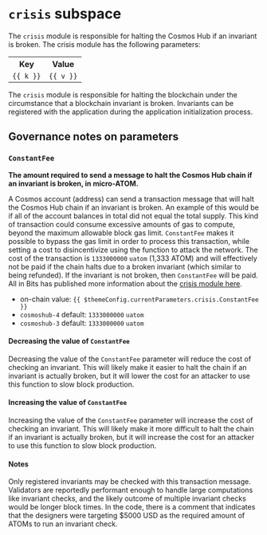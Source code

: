 # `crisis` subspace

The `crisis` module is responsible for halting the Cosmos Hub if an invariant is
broken. The crisis module has the following parameters:

<table>
    <tr>
        <th>Key</th>
        <th>Value</th>
    </tr>
    <tr v-for="(v,k) in $themeConfig.currentParameters.crisis">
        <td><a :href="'#'+k"><code>{{ k }}</code></a></td>
        <td><code>{{ v }}</code></td>
    </tr>
</table>

The `crisis` module is responsible for halting the blockchain under the
circumstance that a blockchain invariant is broken. Invariants can be registered
with the application during the application initialization process.

## Governance notes on parameters

### `ConstantFee`

**The amount required to send a message to halt the Cosmos Hub chain if an
invariant is broken, in micro-ATOM.**

A Cosmos account (address) can send a transaction message that will halt the
Cosmos Hub chain if an invariant is broken. An example of this would be if all
of the account balances in total did not equal the total supply. This kind of
transaction could consume excessive amounts of gas to compute, beyond the
maximum allowable block gas limit. `ConstantFee` makes it possible to bypass the
gas limit in order to process this transaction, while setting a cost to
disincentivize using the function to attack the network. The cost of the
transaction is `1333000000` `uatom` (1,333 ATOM) and will effectively not be
paid if the chain halts due to a broken invariant (which similar to being
refunded). If the invariant is not broken, then `ConstantFee` will be paid. All
in Bits has published more information about the
[crisis module here](https://docs.cosmos.network/main/modules/crisis).

*   on-chain value: `{{ $themeConfig.currentParameters.crisis.ConstantFee }}`
*   `cosmoshub-4` default: `1333000000` `uatom`
*   `cosmoshub-3` default: `1333000000` `uatom`

#### Decreasing the value of `ConstantFee`

Decreasing the value of the `ConstantFee` parameter will reduce the cost of
checking an invariant. This will likely make it easier to halt the chain if an
invariant is actually broken, but it will lower the cost for an attacker to use
this function to slow block production.

#### Increasing the value of `ConstantFee`

Increasing the value of the `ConstantFee` parameter will increase the cost of
checking an invariant. This will likely make it more difficult to halt the chain
if an invariant is actually broken, but it will increase the cost for an
attacker to use this function to slow block production.

#### Notes

Only registered invariants may be checked with this transaction message.
Validators are reportedly performant enough to handle large computations like
invariant checks, and the likely outcome of multiple invariant checks would be
longer block times. In the code, there is a comment that indicates that the
designers were targeting $5000 USD as the required amount of ATOMs to run an
invariant check.
